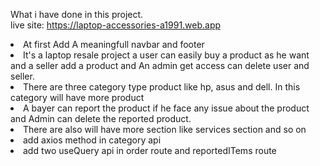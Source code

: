 What i have done in this project.</br>
live site: https://laptop-accessories-a1991.web.app

<li>At first Add A meaningfull navbar and footer</li>
<li>It's a laptop resale project a user can easily buy a product as he want and a seller add a product and An admin get access can delete user and seller.</li>
<li>There are three category type product like hp, asus and dell. In this category will have more product</li>
<li>A bayer can report the product if he face any issue about the product and Admin can delete the reported product.</li>
<li>There are also will have more section like services section and so on</li>
<li>add axios method in category api</li>
<li>add two useQuery api in order route and reportedITems route</li>
